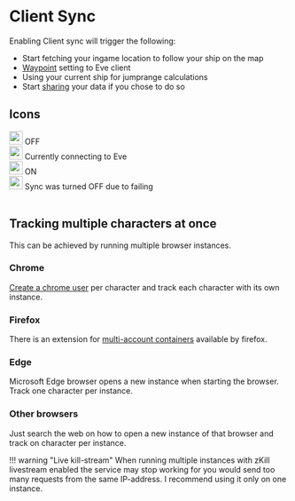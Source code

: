 # Client Sync
Enabling Client sync will trigger the following:

 - Start fetching your ingame location to follow your ship on the map
 - [Waypoint](https://eveeye.readthedocs.io/en/latest/sync/waypoints/) setting to Eve client
 - Using your current ship for jumprange calculations
 - Start [sharing](https://eveeye.readthedocs.io/en/latest/sharing/cloud/) your data if you chose to do so

## Icons
<img src="https://raw.githubusercontent.com/Risingson/eedocs/master/docs/images/Marker-100_off.png" width="24" height="24" > OFF<br>
<img src="https://raw.githubusercontent.com/Risingson/eedocs/master/docs/images/Marker-100_standby.png" width="24" height="24" > Currently connecting to Eve<br>
<img src="https://raw.githubusercontent.com/Risingson/eedocs/master/docs/images/Marker-100_on.png" width="24" height="24" > ON<br>
<img src="https://raw.githubusercontent.com/Risingson/eedocs/master/docs/images/Marker-100_fail.png" width="24" height="24" > Sync was turned OFF due to failing<br><br>

## Tracking multiple characters at once
This can be achieved by running multiple browser instances. 

### Chrome
[Create a chrome user](https://support.google.com/a/users/answer/9310144?hl=en#2.2) per character and track each character with its own instance.

### Firefox
There is an extension for [multi-account containers](https://support.mozilla.org/en-US/kb/containers) available by firefox.

### Edge
Microsoft Edge browser opens a new instance when starting the browser. Track one character per instance.<br>

### Other browsers
Just search the web on how to open a new instance of that browser and track on character per instance.<br>

!!! warning "Live kill-stream"
    When running multiple instances with zKill livestream enabled the service may stop working for you would send too many requests from the same IP-address. I recommend using it only on one instance.



<!--stackedit_data:
eyJoaXN0b3J5IjpbODI5MjQ1ODAxLDQxMjU0NzU4MywtOTUyMj
Y1ODAxLC04MDE3MDc1ODcsLTIxMjkzODkzNDEsLTE4ODk0MDcy
MjUsLTQ1NzE3NDE0OSwzMTUzOTI2NzksMTM1NDU0Mjk2Niw3Mj
A5MDMwMjMsLTE3NjkzOTQwODgsODI3ODA2ODI3LDE4ODAwMDE4
LDE4OTI5MjYwOCwtNDIxNDU1Mjk4LDEwNjQxMTM3OSwtMTI4Mz
UzNTA5NywtNzcwOTM2ODQwLDYwNzU2NDQ3LC0yMTAzNzc1ODYz
XX0=
-->